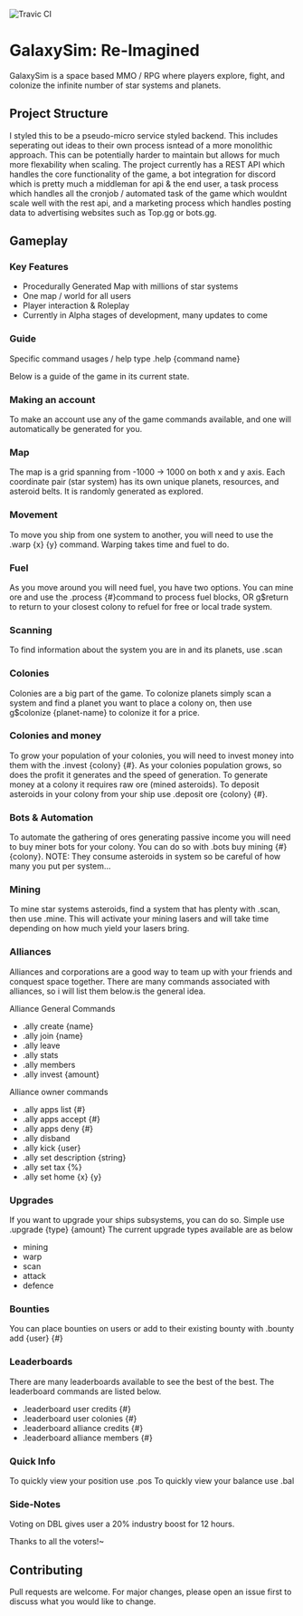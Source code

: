 ![Travic CI](https://travis-ci.com/GagePielsticker/Galaxysim-Reimagined.svg?token=bfVU7nuj6pEJvLPvtLmZ&branch=master&status=unknown)
# GalaxySim: Re-Imagined

GalaxySim is a space based MMO / RPG where players explore, fight, and colonize the infinite number of star systems and planets.

## Project Structure
I styled this to be a pseudo-micro service styled backend. This includes seperating out ideas to their own process isntead of a more monolithic approach. This can be potentially harder to maintain but allows for much more flexability when scaling. The project currently has a REST API which handles the core functionality of the game, a bot integration for discord which is pretty much a middleman for api & the end user, a task process which handles all the cronjob / automated task of the game which wouldnt scale well with the rest api, and a marketing process which handles posting data to advertising websites such as Top.gg or bots.gg.

## Gameplay

### Key Features
- Procedurally Generated Map with millions of star systems
- One map / world for all users
- Player interaction & Roleplay
- Currently in Alpha stages of development, many updates to come

### Guide
Specific command usages / help type .help {command name}

Below is a guide of the game in its current state.

### Making an account
To make an account use any of the game commands available, and one will automatically be generated for you.

### Map
The map is a grid spanning from -1000 -&gt; 1000 on both x and y axis. 
Each coordinate pair (star system) has its own unique planets, resources, and asteroid belts. 
It is randomly generated as explored.

### Movement
To move you ship from one system to another, you will need to use the .warp {x} {y} command.
Warping takes time and fuel to do.

### Fuel
As you move around you will need fuel, you have two options. You can mine ore and use the .process {#}command to process fuel blocks, OR g$return to return to your closest colony to refuel for free or local trade system.

### Scanning
To find information about the system you are in and its planets, use .scan

### Colonies
Colonies are a big part of the game. To colonize planets simply scan a system and find a planet you want to place a colony on, then use g$colonize {planet-name} to colonize it for a price.

### Colonies and money
To grow your population of your colonies, you will need to invest money into them with the .invest {colony} {#}.
As your colonies population grows, so does the profit it generates and the speed of generation.
To generate money at a colony it requires raw ore (mined asteroids). To deposit asteroids in your colony from your ship use .deposit ore {colony} {#}.

### Bots & Automation
To automate the gathering of ores generating passive income you will need to buy miner bots for your colony. You can do so with .bots buy mining {#} {colony}.
NOTE: They consume asteroids in system so be careful of how many you put per system...

### Mining
To mine star systems asteroids, find a system that has plenty with .scan, then use .mine. This will activate your mining lasers and will take time depending on how much yield your lasers bring.

### Alliances
Alliances and corporations are a good way to team up with your friends and conquest space together. There are many commands associated with alliances, so i will list them below.is the general idea.

Alliance General Commands
- .ally create {name}
- .ally join {name}
- .ally leave
- .ally stats
- .ally members
- .ally invest {amount}

Alliance owner commands
- .ally apps list {#}
- .ally apps accept {#}
- .ally apps deny {#}
- .ally disband
- .ally kick {user}
- .ally set description {string}
- .ally set tax {%}
- .ally set home {x} {y}

### Upgrades
If you want to upgrade your ships subsystems, you can do so. Simple use .upgrade {type} {amount}
The current upgrade types available are as below
- mining
- warp
- scan
- attack
- defence

### Bounties
You can place bounties on users or add to their existing bounty with .bounty add {user} {#}

### Leaderboards
There are many leaderboards available to see the best of the best. The leaderboard commands are listed below.
- .leaderboard user credits {#}
- .leaderboard user colonies {#}
- .leaderboard alliance credits {#}
- .leaderboard alliance members {#}

### Quick Info
To quickly view your position use .pos
To quickly view your balance use .bal

### Side-Notes
Voting on DBL gives user a 20% industry boost for 12 hours.

Thanks to all the voters!~

## Contributing
Pull requests are welcome. For major changes, please open an issue first to discuss what you would like to change.
